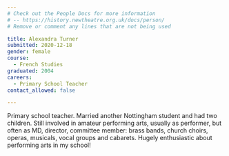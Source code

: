 ```yaml
---
# Check out the People Docs for more information 
# -- https://history.newtheatre.org.uk/docs/person/
# Remove or comment any lines that are not being used 

title: Alexandra Turner 
submitted: 2020-12-18 
gender: female 
course: 
  - French Studies
graduated: 2004
careers: 
  - Primary School Teacher
contact_allowed: false

--- 
```


Primary school teacher. Married another Nottingham student and had two children. Still involved in amateur performing arts, usually as performer, but often as MD, director, committee member: brass bands, church choirs, operas, musicals, vocal groups and cabarets. Hugely enthusiastic about performing arts in my school!
